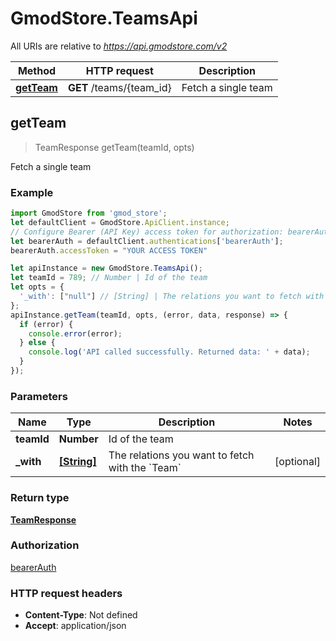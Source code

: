 # GmodStore.TeamsApi

All URIs are relative to *https://api.gmodstore.com/v2*

Method | HTTP request | Description
------------- | ------------- | -------------
[**getTeam**](TeamsApi.md#getTeam) | **GET** /teams/{team_id} | Fetch a single team



## getTeam

> TeamResponse getTeam(teamId, opts)

Fetch a single team

### Example

```javascript
import GmodStore from 'gmod_store';
let defaultClient = GmodStore.ApiClient.instance;
// Configure Bearer (API Key) access token for authorization: bearerAuth
let bearerAuth = defaultClient.authentications['bearerAuth'];
bearerAuth.accessToken = "YOUR ACCESS TOKEN"

let apiInstance = new GmodStore.TeamsApi();
let teamId = 789; // Number | Id of the team
let opts = {
  '_with': ["null"] // [String] | The relations you want to fetch with the `Team`
};
apiInstance.getTeam(teamId, opts, (error, data, response) => {
  if (error) {
    console.error(error);
  } else {
    console.log('API called successfully. Returned data: ' + data);
  }
});
```

### Parameters


Name | Type | Description  | Notes
------------- | ------------- | ------------- | -------------
 **teamId** | **Number**| Id of the team | 
 **_with** | [**[String]**](String.md)| The relations you want to fetch with the &#x60;Team&#x60; | [optional] 

### Return type

[**TeamResponse**](TeamResponse.md)

### Authorization

[bearerAuth](../README.md#bearerAuth)

### HTTP request headers

- **Content-Type**: Not defined
- **Accept**: application/json

